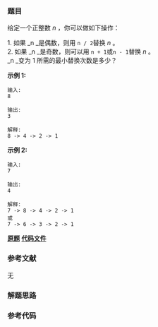 ### 题目
给定一个正整数  _n_ ，你可以做如下操作：

1\. 如果  _n  _是偶数，则用 `n / 2`替换  _n_ 。  
2\. 如果  _n  _是奇数，则可以用 `n + 1`或`n - 1`替换  _n_ 。  
_n  _变为 1 所需的最小替换次数是多少？

**示例 1:**

    
    
    输入:
    8
    
    输出:
    3
    
    解释:
    8 -> 4 -> 2 -> 1
    

**示例 2:**

    
    
    输入:
    7
    
    输出:
    4
    
    解释:
    7 -> 8 -> 4 -> 2 -> 1
    或
    7 -> 6 -> 3 -> 2 -> 1
    

 **[原题](https://leetcode-cn.com/problems/integer-replacement/)**    **[代码文件]()**


### 参考文献
无

### 解题思路




### 参考代码

```go


```




